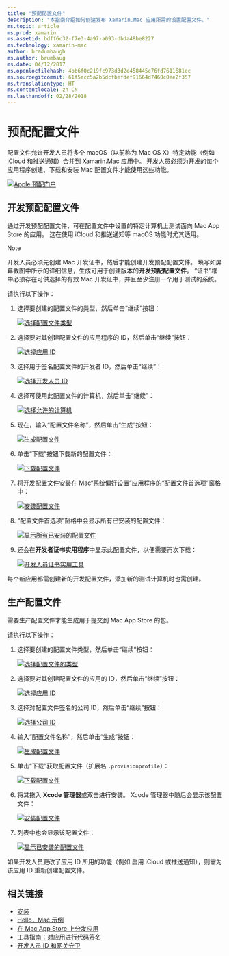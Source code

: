 ```yaml
---
title: "预配配置文件"
description: "本指南介绍如何创建发布 Xamarin.Mac 应用所需的设置配置文件。"
ms.topic: article
ms.prod: xamarin
ms.assetid: bdff6c32-f7e3-4a97-a093-dbda48be8227
ms.technology: xamarin-mac
author: bradumbaugh
ms.author: brumbaug
ms.date: 04/12/2017
ms.openlocfilehash: 4bb6f0c219fc973d3d2e458445c76fd7611681ec
ms.sourcegitcommit: 61f5ecc5a2b5dcfbefdef91664d7460c0ee2f357
ms.translationtype: HT
ms.contentlocale: zh-CN
ms.lasthandoff: 02/28/2018
---
```

# <a name="provisioning-profiles"></a>预配配置文件

配置文件允许开发人员将多个 macOS（以前称为 Mac OS X）特定功能（例如 iCloud 和推送通知）合并到 Xamarin.Mac 应用中。 开发人员必须为开发的每个应用程序创建、下载和安装 Mac 配置文件才能使用这些功能。

[ ![](profiles-images/certif13.png "Apple 预配门户")](profiles-images/certif13.png)

<a name="Development_Provisioning_Profile" />

## <a name="development-provisioning-profile"></a>开发预配配置文件

通过开发预配配置文件，可在配置文件中设置的特定计算机上测试面向 Mac App Store 的应用。 这在使用 iCloud 和推送通知等 macOS 功能时尤其适用。

> [!NOTE]
> 开发人员必须先创建 Mac 开发证书，然后才能创建开发预配配置文件。 填写如屏幕截图中所示的详细信息，生成可用于创建版本的**开发预配配置文件**。 “证书”框中必须存在可供选择的有效 Mac 开发证书，并且至少注册一个用于测试的系统。

请执行以下操作：

1. 选择要创建的配置文件的类型，然后单击“继续”按钮： 

     [ ![](profiles-images/certif14.png "选择配置文件类型")](profiles-images/certif14.png)
2. 选择要对其创建配置文件的应用程序的 ID，然后单击“继续”按钮： 

     [ ![](profiles-images/certif15.png "选择应用 ID")](profiles-images/certif15.png)
3. 选择用于签名配置文件的开发者 ID，然后单击“继续”： 

     [ ![](profiles-images/certif16.png "选择开发人员 ID")](profiles-images/certif16.png)
4. 选择可使用此配置文件的计算机，然后单击“继续”： 

     [ ![](profiles-images/certif17.png "选择允许的计算机")](profiles-images/certif17.png)
5. 现在，输入“配置文件名称”，然后单击“生成”按钮： 

     [ ![](profiles-images/certif18.png "生成配置文件")](profiles-images/certif18.png)
6. 单击“下载”按钮下载新的配置文件： 

     [ ![](profiles-images/certif19.png "下载配置文件")](profiles-images/certif19.png)
7. 将开发配置文件安装在 Mac“系统偏好设置”应用程序的“配置文件首选项”窗格中： 

     [ ![](profiles-images/certif20.png "安装配置文件")](profiles-images/certif20.png)
8. “配置文件首选项”窗格中会显示所有已安装的配置文件： 

     [ ![](profiles-images/image47.png "显示所有已安装的配置文件")](profiles-images/image47.png)
9. 还会在**开发者证书实用程序**中显示此配置文件，以便需要再次下载： 

     [ ![](profiles-images/image48.png "开发人员证书实用工具")](profiles-images/image48.png)

每个新应用都需创建新的开发配置文件，添加新的测试计算机时也需创建。

<a name="Production_Provisioning_Profile" />

## <a name="production-provisioning-profile"></a>生产配置文件

需要生产配置文件才能生成用于提交到 Mac App Store 的包。

请执行以下操作：

1. 选择要创建的配置文件类型，然后单击“继续”按钮： 

    [ ![](profiles-images/certif21.png "选择配置文件的类型")](profiles-images/certif21.png)
2. 选择要对其创建配置文件的应用的 ID，然后单击“继续”按钮： 

    [ ![](profiles-images/certif15.png "选择应用 ID")](profiles-images/certif15.png)
3. 选择对配置文件签名的公司 ID，然后单击“继续”按钮： 

    [ ![](profiles-images/certif23.png "选择公司 ID")](profiles-images/certif23.png)
4. 输入“配置文件名称”，然后单击“生成”按钮： 

    [ ![](profiles-images/certif24.png "生成配置文件")](profiles-images/certif24.png)
5. 单击“下载”获取配置文件（扩展名 `.provisionprofile`）： 

    [ ![](profiles-images/certif25.png "下载配置文件")](profiles-images/certif25.png)
6. 将其拖入 **Xcode 管理器**或双击进行安装。 Xcode 管理器中随后会显示该配置文件： 

    [ ![](profiles-images/image51.png "安装配置文件")](profiles-images/image51.png)
7. 列表中也会显示该配置文件： 

    [ ![](profiles-images/certif26.png "显示已安装的配置文件")](profiles-images/certif26.png)


如果开发人员更改了应用 ID 所用的功能（例如 启用 iCloud 或推送通知），则需为该应用 ID 重新创建配置文件。

## <a name="related-links"></a>相关链接

- [安装](~//mac/get-started/installation.md)
- [Hello，Mac 示例](~//mac/get-started/hello-mac.md)
- [在 Mac App Store 上分发应用](https://developer.apple.com/devcenter/mac/checklist/)
- [工具指南：对应用进行代码签名](https://developer.apple.com/library/mac/#documentation/ToolsLanguages/Conceptual/OSXWorkflowGuide/CodeSigning/CodeSigning.html)
- [开发人员 ID 和网关守卫](https://developer.apple.com/resources/developer-id/)
